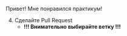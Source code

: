 Привет!
Мне понравился практикум!

4. Сделайте Pull Request
   - **!!! Внимательно выбирайте ветку !!!** 


